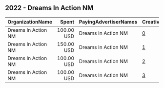 ## 2022 - Dreams In Action NM 
|OrganizationName|Spent|PayingAdvertiserNames|CreativeUrls|Impressions|Genders|AgeBrackets|CountryCodes|BillingAddresses|CandidateBallotInformation|
|:---|---:|:---|:---|---:|:---|:---|:---|:---|:---|
|Dreams In Action NM|100.00 USD|Dreams In Action NM|[0](https://www.snap.com/political-ads/asset/4c5eb2e91117283b2a18a7b47753d7acbbc93b42ab77ab6ebe851d55a9dec548?mediaType=mp4)|30,520||17-44|united states|US|Nathan Small for NM House District 36|
|Dreams In Action NM|150.00 USD|Dreams In Action NM|[1](https://www.snap.com/political-ads/asset/30eb05dd3f44c4b1b37d4fe8557f9ee2170afcd8242a603e43cb3ba62eaaff84?mediaType=mp4)|126,281||17-44|united states|US|Michelle Lujan Grisham for NM Governor|
|Dreams In Action NM|100.00 USD|Dreams In Action NM|[2](https://www.snap.com/political-ads/asset/cc122f296ce521f1dcf259ada73a53a06e6c8e20ba1b4b5f759fd7640379b39c?mediaType=mp4)|31,994||17+|united states|US|Nathan Small for NM House District 36|
|Dreams In Action NM|100.00 USD|Dreams In Action NM|[3](https://www.snap.com/political-ads/asset/4a71e94b188940b73ac74446e052e141d918a122e20e117d250f87da17d06d4a?mediaType=mp4)|24,012||17-44|united states|US|Enrique Cardiel for NM House District 19|
